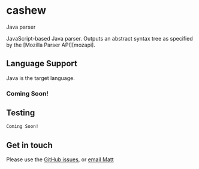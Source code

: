 # cashew
Java parser

JavaScript-based Java parser.  Outputs an abstract syntax tree as specified by the
[Mozilla Parser API][mozapi].

## Language Support

Java is the target language.


### Coming Soon!


## Testing

```sh
Coming Soon!
```

## Get in touch

Please use the [GitHub issues](https://github.com/codecombat/cashew/issues), or [email Matt](mailto:carlos@codecombat.com)
